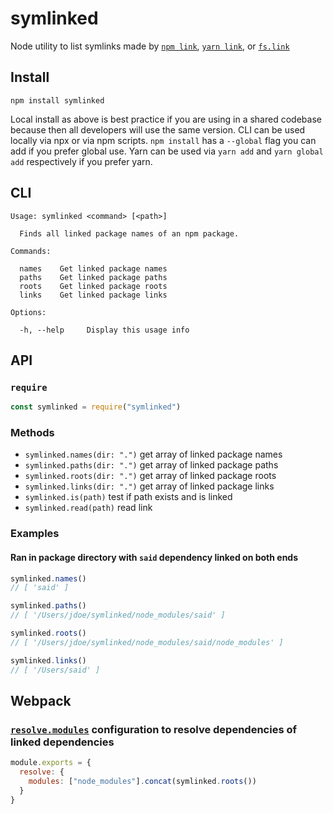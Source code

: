 # symlinked
Node utility to list symlinks made by [`npm link`](https://docs.npmjs.com/cli/link), [`yarn link`](https://yarnpkg.com/lang/en/docs/cli/link/), or [`fs.link`](https://nodejs.org/api/fs.html)

## Install

```
npm install symlinked
```

Local install as above is best practice if you are using in a shared codebase because then all developers will use the same version. CLI can be used locally via npx or via npm scripts. `npm install` has a `--global` flag you can add if you prefer global use. Yarn can be used via `yarn add` and `yarn global add` respectively if you prefer yarn.

## CLI

```
Usage: symlinked <command> [<path>]

  Finds all linked package names of an npm package.

Commands:

  names    Get linked package names
  paths    Get linked package paths
  roots    Get linked package roots
  links    Get linked package links

Options:

  -h, --help     Display this usage info
```

## API

### `require`
```js
const symlinked = require("symlinked")
```

### Methods
- `symlinked.names(dir: ".")` get array of linked package names
- `symlinked.paths(dir: ".")` get array of linked package paths
- `symlinked.roots(dir: ".")` get array of linked package roots
- `symlinked.links(dir: ".")` get array of linked package links
- `symlinked.is(path)` test if path exists and is linked
- `symlinked.read(path)` read link

### Examples
#### Ran in package directory with `said` dependency linked on both ends
```js
symlinked.names()
// [ 'said' ]
```

```js
symlinked.paths()
// [ '/Users/jdoe/symlinked/node_modules/said' ]
```

```js
symlinked.roots()
// [ '/Users/jdoe/symlinked/node_modules/said/node_modules' ]
```

```js
symlinked.links()
// [ '/Users/said' ]
```

## Webpack
### [`resolve.modules`](https://webpack.js.org/configuration/resolve/#resolve-modules) configuration to resolve dependencies of linked dependencies

```js
module.exports = {
  resolve: {
    modules: ["node_modules"].concat(symlinked.roots())
  }
}
```
